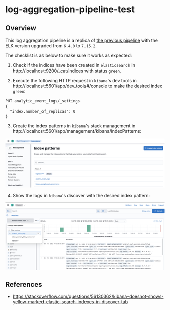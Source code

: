 # log-aggregation-pipeline-test

## Overview

This log aggregation pipeline is a replica of [the previous pipeline](https://github.com/tintinrevient/log-aggregation-pipeline) with the ELK version upgraded from `6.4.0` to `7.15.2`.

The checklist is as below to make sure it works as expected:

1. Check if the indices have been created in `elasticsearch` in http://localhost:9200/_cat/indices with status `green`.

2. Execute the following HTTP request in `kibana`'s dev tools in http://localhost:5601/app/dev_tools#/console to make the desired index `green`:
```
PUT analytic_event_logs/_settings
{
  "index.number_of_replicas": 0
}
```

3. Create the index patterns in `kibana`'s stack management in http://localhost:5601/app/management/kibana/indexPatterns:
<p float="left">
  <img src="pix/index-patterns.png" width="800" />
</p>

4. Show the logs in `kibana`'s discover with the desired index pattern:
<p float="left">
  <img src="pix/discover.png" width="800" />
</p>

## References

* https://stackoverflow.com/questions/56130362/kibana-doesnot-shows-yellow-marked-elastic-search-indexes-in-discover-tab
